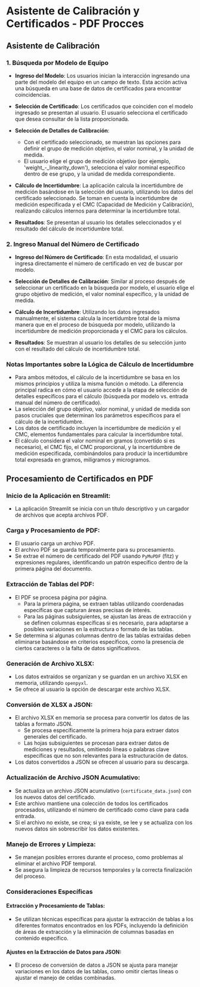 # Asistente de Calibración y Certificados - PDF Procces

## Asistente de Calibración

### 1. Búsqueda por Modelo de Equipo

- **Ingreso del Modelo**: Los usuarios inician la interacción ingresando una parte del modelo del equipo en un campo de texto. Esta acción activa una búsqueda en una base de datos de certificados para encontrar coincidencias.

- **Selección de Certificado**: Los certificados que coinciden con el modelo ingresado se presentan al usuario. El usuario selecciona el certificado que desea consultar de la lista proporcionada.

- **Selección de Detalles de Calibración**:
  - Con el certificado seleccionado, se muestran las opciones para definir el grupo de medición objetivo, el valor nominal, y la unidad de medida.
  - El usuario elige el grupo de medición objetivo (por ejemplo, 'weight_-_linearity_down'), selecciona el valor nominal específico dentro de ese grupo, y la unidad de medida correspondiente.

- **Cálculo de Incertidumbre**: La aplicación calcula la incertidumbre de medición basándose en la selección del usuario, utilizando los datos del certificado seleccionado. Se toman en cuenta la incertidumbre de medición especificada y el CMC (Capacidad de Medición y Calibración), realizando cálculos internos para determinar la incertidumbre total.

- **Resultados**: Se presentan al usuario los detalles seleccionados y el resultado del cálculo de incertidumbre total.

### 2. Ingreso Manual del Número de Certificado

- **Ingreso del Número de Certificado**: En esta modalidad, el usuario ingresa directamente el número de certificado en vez de buscar por modelo.

- **Selección de Detalles de Calibración**: Similar al proceso después de seleccionar un certificado en la búsqueda por modelo, el usuario elige el grupo objetivo de medición, el valor nominal específico, y la unidad de medida.

- **Cálculo de Incertidumbre**: Utilizando los datos ingresados manualmente, el sistema calcula la incertidumbre total de la misma manera que en el proceso de búsqueda por modelo, utilizando la incertidumbre de medición proporcionada y el CMC para los cálculos.

- **Resultados**: Se muestran al usuario los detalles de su selección junto con el resultado del cálculo de incertidumbre total.

### Notas Importantes sobre la Lógica de Cálculo de Incertidumbre

- Para ambos métodos, el cálculo de la incertidumbre se basa en los mismos principios y utiliza la misma función o método. La diferencia principal radica en cómo el usuario accede a la etapa de selección de detalles específicos para el cálculo (búsqueda por modelo vs. entrada manual del número de certificado).
- La selección del grupo objetivo, valor nominal, y unidad de medida son pasos cruciales que determinan los parámetros específicos para el cálculo de la incertidumbre.
- Los datos de certificado incluyen la incertidumbre de medición y el CMC, elementos fundamentales para calcular la incertidumbre total.
- El cálculo considera el valor nominal en gramos (convertido si es necesario), el CMC fijo, el CMC proporcional, y la incertidumbre de medición especificada, combinándolos para producir la incertidumbre total expresada en gramos, miligramos y microgramos.

## Procesamiento de Certificados en PDF

### Inicio de la Aplicación en Streamlit:

- La aplicación Streamlit se inicia con un título descriptivo y un cargador de archivos que acepta archivos PDF.

### Carga y Procesamiento de PDF:

- El usuario carga un archivo PDF.
- El archivo PDF se guarda temporalmente para su procesamiento.
- Se extrae el número de certificado del PDF usando `PyMuPDF` (fitz) y expresiones regulares, identificando un patrón específico dentro de la primera página del documento.

### Extracción de Tablas del PDF:

- El PDF se procesa página por página.
  - Para la primera página, se extraen tablas utilizando coordenadas específicas que capturan áreas precisas de interés.
  - Para las páginas subsiguientes, se ajustan las áreas de extracción y se definen columnas específicas si es necesario, para adaptarse a posibles variaciones en la estructura o formato de las tablas.
- Se determina si algunas columnas dentro de las tablas extraídas deben eliminarse basándose en criterios específicos, como la presencia de ciertos caracteres o la falta de datos significativos.

### Generación de Archivo XLSX:

- Los datos extraídos se organizan y se guardan en un archivo XLSX en memoria, utilizando `openpyxl`.
- Se ofrece al usuario la opción de descargar este archivo XLSX.

### Conversión de XLSX a JSON:

- El archivo XLSX en memoria se procesa para convertir los datos de las tablas a formato JSON.
  - Se procesa específicamente la primera hoja para extraer datos generales del certificado.
  - Las hojas subsiguientes se procesan para extraer datos de mediciones y resultados, omitiendo líneas o palabras clave específicas que no son relevantes para la estructuración de datos.
- Los datos convertidos a JSON se ofrecen al usuario para su descarga.

### Actualización de Archivo JSON Acumulativo:

- Se actualiza un archivo JSON acumulativo (`certificate_data.json`) con los nuevos datos del certificado.
- Este archivo mantiene una colección de todos los certificados procesados, utilizando el número de certificado como clave para cada entrada.
- Si el archivo no existe, se crea; si ya existe, se lee y se actualiza con los nuevos datos sin sobrescribir los datos existentes.

### Manejo de Errores y Limpieza:

- Se manejan posibles errores durante el proceso, como problemas al eliminar el archivo PDF temporal.
- Se asegura la limpieza de recursos temporales y la correcta finalización del proceso.

### Consideraciones Específicas

#### Extracción y Procesamiento de Tablas:

- Se utilizan técnicas específicas para ajustar la extracción de tablas a los diferentes formatos encontrados en los PDFs, incluyendo la definición de áreas de extracción y la eliminación de columnas basadas en contenido específico.

#### Ajustes en la Extracción de Datos para JSON:

- El proceso de conversión de datos a JSON se ajusta para manejar variaciones en los datos de las tablas, como omitir ciertas líneas o ajustar el manejo de celdas combinadas.
